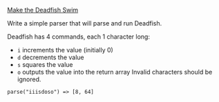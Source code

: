 [Make the Deadfish Swim](https://www.codewars.com/kata/51e0007c1f9378fa810002a9)

Write a simple parser that will parse and run Deadfish.

Deadfish has 4 commands, each 1 character long:

- `i` increments the value (initially 0)
- `d` decrements the value
- `s` squares the value
- `o` outputs the value into the return array
Invalid characters should be ignored.
```
parse("iiisdoso") => [8, 64]
```
